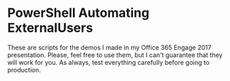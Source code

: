 # PowerShell Automating ExternalUsers

These are scripts for the demos I made in my Office 365 Engage 2017 presentation. Please, feel free to use them, but I can't guarantee that they will work for you. As  always, test everything carefully before going to production.
